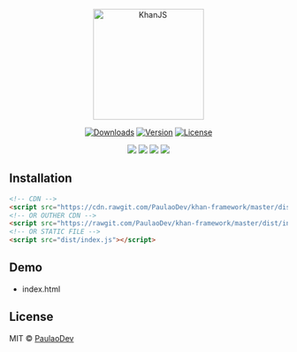 <p align="center">
    <img  src="https://i.imgur.com/IcRnxr3.png "  alt="KhanJS"  width="200px"/>
</p>

<p align="center">
    <a href="https://www.npmjs.com/package/capivarajs"><img src="https://img.shields.io/npm/dm/capivarajs.svg" alt="Downloads"></a>
    <a href="https://www.npmjs.com/package/capivarajs"><img src="https://img.shields.io/npm/v/capivarajs.svg" alt="Version"></a> 
    <a href="https://www.npmjs.com/package/capivarajs"><img src="https://img.shields.io/npm/l/capivarajs.svg" alt="License"></a>
</p>
<p align="center">
    <a href="https://sonarcloud.io/dashboard?id=capivarajs"><img src="https://sonarcloud.io/api/project_badges/measure?project=capivarajs&metric=sqale_rating"></a>
    <a href="https://sonarcloud.io/dashboard?id=capivarajs"><img src="https://sonarcloud.io/api/project_badges/measure?project=capivarajs&metric=coverage"></a>
    <a href="https://sonarcloud.io/dashboard?id=capivarajs"><img src="https://sonarcloud.io/api/project_badges/measure?project=capivarajs&metric=code_smells"></a>
    <a href="https://sonarcloud.io/dashboard?id=capivarajs"><img src="https://sonarcloud.io/api/project_badges/measure?project=capivarajs&metric=bugs"></a>
</p>


## Installation

```html
<!-- CDN -->
<script src="https://cdn.rawgit.com/PaulaoDev/khan-framework/master/dist/index.js"></script>
<!-- OR OUTHER CDN -->
<script src="https://rawgit.com/PaulaoDev/khan-framework/master/dist/index.js"></script>
<!-- OR STATIC FILE -->
<script src="dist/index.js"></script>
```

## Demo
 - index.html

## License

MIT © [PaulaoDev](jskhanframework@gmail.com)

